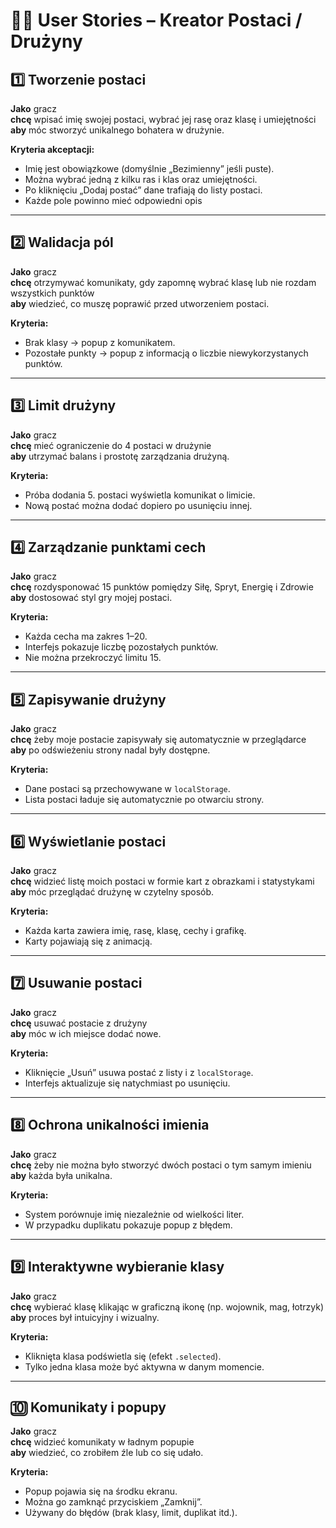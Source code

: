 # 🧙‍♂️ User Stories – Kreator Postaci / Drużyny

## 1️⃣ Tworzenie postaci
**Jako** gracz  
**chcę** wpisać imię swojej postaci, wybrać jej rasę oraz klasę i umiejętności
**aby** móc stworzyć unikalnego bohatera w drużynie.  

**Kryteria akceptacji:**  
- Imię jest obowiązkowe (domyślnie „Bezimienny” jeśli puste).  
- Można wybrać jedną z kilku ras i klas oraz umiejętności.  
- Po kliknięciu „Dodaj postać” dane trafiają do listy postaci.
- Każde pole powinno mieć odpowiedni opis

---

## 2️⃣ Walidacja pól
**Jako** gracz  
**chcę** otrzymywać komunikaty, gdy zapomnę wybrać klasę lub nie rozdam wszystkich punktów  
**aby** wiedzieć, co muszę poprawić przed utworzeniem postaci.  

**Kryteria:**  
- Brak klasy → popup z komunikatem.  
- Pozostałe punkty → popup z informacją o liczbie niewykorzystanych punktów.  

---

## 3️⃣ Limit drużyny
**Jako** gracz  
**chcę** mieć ograniczenie do 4 postaci w drużynie  
**aby** utrzymać balans i prostotę zarządzania drużyną.  

**Kryteria:**  
- Próba dodania 5. postaci wyświetla komunikat o limicie.  
- Nową postać można dodać dopiero po usunięciu innej.  

---

## 4️⃣ Zarządzanie punktami cech
**Jako** gracz  
**chcę** rozdysponować 15 punktów pomiędzy Siłę, Spryt, Energię i Zdrowie  
**aby** dostosować styl gry mojej postaci.  

**Kryteria:**  
- Każda cecha ma zakres 1–20.  
- Interfejs pokazuje liczbę pozostałych punktów.  
- Nie można przekroczyć limitu 15.  

---

## 5️⃣ Zapisywanie drużyny
**Jako** gracz  
**chcę** żeby moje postacie zapisywały się automatycznie w przeglądarce  
**aby** po odświeżeniu strony nadal były dostępne.  

**Kryteria:**  
- Dane postaci są przechowywane w `localStorage`.  
- Lista postaci ładuje się automatycznie po otwarciu strony.  

---

## 6️⃣ Wyświetlanie postaci
**Jako** gracz  
**chcę** widzieć listę moich postaci w formie kart z obrazkami i statystykami  
**aby** móc przeglądać drużynę w czytelny sposób.  

**Kryteria:**  
- Każda karta zawiera imię, rasę, klasę, cechy i grafikę.  
- Karty pojawiają się z animacją.  

---

## 7️⃣ Usuwanie postaci
**Jako** gracz  
**chcę** usuwać postacie z drużyny  
**aby** móc w ich miejsce dodać nowe.  

**Kryteria:**  
- Kliknięcie „Usuń” usuwa postać z listy i z `localStorage`.  
- Interfejs aktualizuje się natychmiast po usunięciu.  

---

## 8️⃣ Ochrona unikalności imienia
**Jako** gracz  
**chcę** żeby nie można było stworzyć dwóch postaci o tym samym imieniu  
**aby** każda była unikalna.  

**Kryteria:**  
- System porównuje imię niezależnie od wielkości liter.  
- W przypadku duplikatu pokazuje popup z błędem.  

---

## 9️⃣ Interaktywne wybieranie klasy
**Jako** gracz  
**chcę** wybierać klasę klikając w graficzną ikonę (np. wojownik, mag, łotrzyk)  
**aby** proces był intuicyjny i wizualny.  

**Kryteria:**  
- Kliknięta klasa podświetla się (efekt `.selected`).  
- Tylko jedna klasa może być aktywna w danym momencie.  

---

## 🔟 Komunikaty i popupy
**Jako** gracz  
**chcę** widzieć komunikaty w ładnym popupie  
**aby** wiedzieć, co zrobiłem źle lub co się udało.  

**Kryteria:**  
- Popup pojawia się na środku ekranu.  
- Można go zamknąć przyciskiem „Zamknij”.  
- Używany do błędów (brak klasy, limit, duplikat itd.).  
